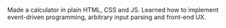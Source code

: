Made a calculator in plain HTML, CSS and JS. Learned how to implement event-driven programming, arbitrary input parsing and front-end UX.
